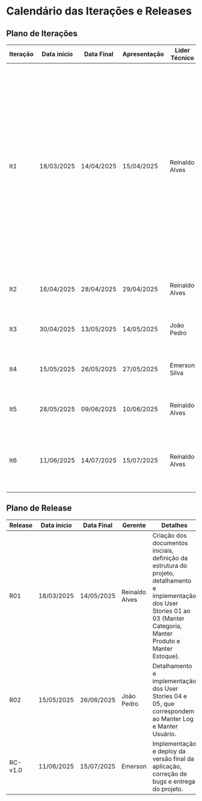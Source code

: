# Calendário das Iterações e Releases

## Plano de Iterações

Iteração | Data início | Data Final | Apresentação | Líder Técnico  | Detalhes
-------- | ----------- | ---------- | ------------ | -------  | -------
It1      | 18/03/2025  | 14/04/2025 |      15/04/2025      | Reinaldo Alves  | Planejamento, Estudos e Estudo dos Documentos e Definição de Tecnologias dos projetos. Criação dos Documentos: Documento de Visão, Modelo Conceitual, Lista de User Stories, Plano de Iteração e Plano de Release,  Estrutura do Projeto (código base do projeto), Detalhar User Stories para a Iteração 1, Implementar User Story Base.
It2      | 16/04/2025  | 28/04/2025 | 29/04/2025   | Reinaldo Alves | Detalhamento, implementação e testes de User Stories 01.
It3      | 30/04/2025  | 13/05/2025 | 14/05/2025   | João Pedro | Detalhamento, implementação e testes de User Stories 02.
It4      | 15/05/2025  | 26/05/2025 | 27/05/2025   | Emerson Silva | Detalhamento, implementação e testes de User Stories 03
It5      | 28/05/2025  | 09/06/2025 | 10/06/2025   | Reinaldo Alves | Detalhamento, implementação e testes de User Stories 04
It6      | 11/06/2025  | 14/07/2025 | 15/07/2025   | Reinaldo Alves | Detalhamento, implementação e testes de User Stories 05. Correção de bugs e entrega do projeto.

## Plano de Release

Release | Data início | Data Final | Gerente   | Detalhes
------- | ----------- | ---------- | --------- | --------
R01     | 18/03/2025  | 14/05/2025 | Reinaldo Alves | Criação dos documentos iniciais, definição da estrutura do projeto, detalhamento e implementação dos User Stories 01 ao 03 (Manter Categoria, Manter Produto e Manter Estoque).
R02     | 15/05/2025  | 26/06/2025 | João Pedro | Detalhamento e implementação dos User Stories 04 e 05, que correspondem ao Manter Log e Manter Usuário.
RC-v1.0 | 11/06/2025  | 15/07/2025 | Emerson | Implementação e deploy da versão final da aplicação, correção de bugs e entrega do projeto.
